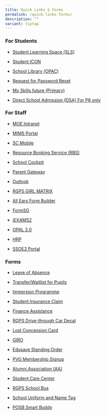 ```yaml
---
title: Quick Links & Forms
permalink: /quick-links-forms/
description: ""
variant: tiptap
---
```

<h3>For Students</h3>
<ul data-tight="true" class="tight">
<li>
<p><a href="https://vle.learning.moe.edu.sg/login" rel="noopener noreferrer nofollow" target="_blank">Student Learning Space (SLS)</a>
</p>
</li>
<li>
<p><a href="https://workspace.google.com/dashboard" rel="noopener noreferrer nofollow" target="_blank">Student ICON</a>
</p>
</li>
<li>
<p><a href="https://schoolibrary.moe.edu.sg/rafflesgirlspri/cgi-bin/spydus.exe/MSGTRN/WPAC/HOME" rel="noopener noreferrer nofollow" target="_blank">School Library (OPAC)</a>
</p>
</li>
<li>
<p><a href="https://forms.gle/bbn3nT9ePEY6pdDb8" rel="noopener noreferrer nofollow" target="_blank">Request for Password Reset</a>
</p>
</li>
<li>
<p><a href="https://www.myskillsfuture.gov.sg/content/student/en/primary.html" rel="noopener noreferrer nofollow" target="_blank">My Skills future (Primary)</a>
</p>
</li>
<li>
<p><a href="https://www.moe.gov.sg/secondary/dsa" rel="noopener noreferrer nofollow" target="_blank">Direct School Admission (DSA) For P6 only</a>
</p>
</li>
</ul>
<h3>For Staff</h3>
<ul data-tight="true" class="tight">
<li>
<p><a href="https://intranet.moe.gov.sg/Pages/Home.aspx" rel="noopener noreferrer nofollow" target="_blank">MOE Intranet</a>
</p>
</li>
<li>
<p><a href="https://idp.mims.moe.gov.sg/nidp/saml2/sso" rel="noopener noreferrer nofollow" target="_blank">MIMS Portal</a>
</p>
</li>
<li>
<p><a href="https://scmobile.moe.edu.sg/login" rel="noopener noreferrer nofollow" target="_blank">SC Mobile</a>
</p>
</li>
<li>
<p><a href="https://rbs.avero-tech.com/" rel="noopener noreferrer nofollow" target="_blank">Resource Booking Service (RBS)</a>
</p>
</li>
<li>
<p><a href="http://schoolcockpit.moe.gov.sg/" rel="noopener noreferrer nofollow" target="_blank">School Cockpit</a>
</p>
</li>
<li>
<p><a href="https://pg.moe.edu.sg/" rel="noopener noreferrer nofollow" target="_blank">Parent Gateway</a>
</p>
</li>
<li>
<p><a href="https://schools.gov.sg/owa" rel="noopener noreferrer nofollow" target="_blank">Outlook</a>
</p>
</li>
<li>
<p><a href="http://10.169.132.10/Account/Login?ReturnUrl=%2F" rel="noopener noreferrer nofollow" target="_blank">RGPS GIRL MATRIX</a>
</p>
</li>
<li>
<p><a href="https://forms.moe.edu.sg/" rel="noopener noreferrer nofollow" target="_blank">All Ears Form Builder</a>
</p>
</li>
<li>
<p><a href="https://form.gov.sg/" rel="noopener noreferrer nofollow" target="_blank">FormSG</a>
</p>
</li>
<li>
<p><a href="https://iexams.seab.gov.sg/" rel="noopener noreferrer nofollow" target="_blank">iEXAMS2</a>
</p>
</li>
<li>
<p><a href="https://www.opal2.moe.edu.sg/app/learner" rel="noopener noreferrer nofollow" target="_blank">OPAL 2.0</a>
</p>
</li>
<li>
<p><a href="https://www.hrp.gov.sg/hrp/#/" rel="noopener noreferrer nofollow" target="_blank">HRP</a>
</p>
</li>
<li>
<p><a href="https://ssoe2.moe.edu.sg/sp" rel="noopener noreferrer nofollow" target="_blank">SSOE2 Portal</a>
</p>
</li>
</ul>
<h3>Forms</h3>
<ul data-tight="true" class="tight">
<li>
<p><a href="https://go.gov.sg/rgps-loa" rel="noopener noreferrer nofollow" target="_blank">Leave of Absence</a>
</p>
</li>
<li>
<p><a href="https://go.gov.sg/rgpswaitlist" rel="noopener noreferrer nofollow" target="_blank">Transfer/Waitlist for Pupils</a>
</p>
</li>
<li>
<p><a href="/files/Forms/Immersion Form for application.pdf" rel="noopener noreferrer nofollow" target="_blank">Immersion Programme</a>
</p>
</li>
<li>
<p><a href="https://studentgpa.incomegroupins.com.sg/#/" rel="noopener noreferrer nofollow" target="_blank">Student Insurance Claim</a>
</p>
</li>
<li>
<p><a href="https://form.gov.sg/64e2f8f73f582600139f54ac" rel="noopener noreferrer nofollow" target="_blank">Finance Assistance</a>
</p>
</li>
<li>
<p><a href="https://go.gov.sg/rgps-car-decal" rel="noopener noreferrer nofollow" target="_blank">RGPS Drive-through Car Decal</a>
</p>
</li>
<li>
<p><a href="https://www.transitlink.com.sg/lost-card-replacement/" rel="noopener noreferrer nofollow" target="_blank">Lost Concession Card</a>
</p>
</li>
<li>
<p><a href="https://www.moe.gov.sg/financial-matters/fees/egiro" rel="noopener noreferrer nofollow" target="_blank">GIRO</a>
</p>
</li>
<li>
<p><a href="https://form.gov.sg/#!/5be24a1bb3f842000fdc4e59" rel="noopener noreferrer nofollow" target="_blank">Edusave Standing Order</a>
</p>
</li>
<li>
<p><a href="https://store.rgpspvg.org/products/PVG-Membership-Signup-c121804001" rel="noopener noreferrer nofollow" target="_blank">PVG Membership Signup</a>
</p>
</li>
<li>
<p><a href="https://member.rgpsalumni.org.sg/rgpsaa/registration/intro" rel="noopener noreferrer nofollow" target="_blank">Alumni Association (AA)</a>
</p>
</li>
<li>
<p><a href="/files/Forms/Student Care Centre (SCC) - Student Care Centre (SCC) letter for enrollment.pdf" rel="noopener noreferrer nofollow" target="_blank">Student Care Center</a>
</p>
</li>
<li>
<p><a href="/files/form b - request for school bus services (version june 2023).pdf" rel="noopener noreferrer nofollow" target="_blank">RGPS School Bus</a>
</p>
</li>
<li>
<p><a href="https://www.schooluniforms.sg/raffles-girls-primary-school" rel="noopener noreferrer nofollow" target="_blank">School Uniform and Name Tag</a>
</p>
</li>
<li>
<p><a href="http://www.posb.com.sg/sb-schools" rel="noopener noreferrer nofollow" target="_blank">POSB Smart Buddy</a>
</p>
</li>
</ul>
<p></p>